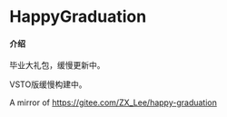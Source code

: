 # HappyGraduation

#### 介绍

毕业大礼包，缓慢更新中。

VSTO版缓慢构建中。

A mirror of https://gitee.com/ZX_Lee/happy-graduation
